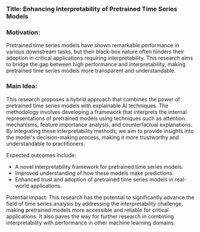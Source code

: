 ### Title: Enhancing Interpretability of Pretrained Time Series Models

### Motivation:
Pretrained time series models have shown remarkable performance in various downstream tasks, but their black-box nature often hinders their adoption in critical applications requiring interpretability. This research aims to bridge the gap between high performance and interpretability, making pretrained time series models more transparent and understandable.

### Main Idea:
This research proposes a hybrid approach that combines the power of pretrained time series models with explainable AI techniques. The methodology involves developing a framework that interprets the internal representations of pretrained models using techniques such as attention mechanisms, feature importance analysis, and counterfactual explanations. By integrating these interpretability methods, we aim to provide insights into the model's decision-making process, making it more trustworthy and understandable to practitioners.

Expected outcomes include:
- A novel interpretability framework for pretrained time series models.
- Improved understanding of how these models make predictions.
- Enhanced trust and adoption of pretrained time series models in real-world applications.

Potential impact:
This research has the potential to significantly advance the field of time series analysis by addressing the interpretability challenge, making pretrained models more accessible and reliable for critical applications. It also paves the way for further research in combining interpretability with performance in other machine learning domains.